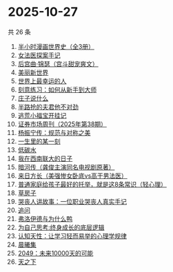 # 2025-10-27

共 26 条

<!-- BEGIN WEREAD -->
<!-- 最后更新时间 2025-10-27 04:26:59 +0800 -->
1. [半小时漫画世界史（全3册）](https://weread.qq.com/web/bookDetail/a6932860813aba9b4g014188)
1. [女法医探案手记](https://weread.qq.com/web/bookDetail/33832d30813aba89eg012b59)
1. [后宫曲·锦瑟（宫斗甜宠爽文）](https://weread.qq.com/web/bookDetail/4a532f10813aba89fg015dcc)
1. [美丽新世界](https://weread.qq.com/web/bookDetail/35d32ec07275fd7435d1172)
1. [世界上最幸运的人](https://weread.qq.com/web/bookDetail/9ad32f80813ab7a98g011af1)
1. [刻意练习：如何从新手到大师](https://weread.qq.com/web/bookDetail/2e932c005cdec82e9a0e3e8)
1. [庄子说什么](https://weread.qq.com/web/bookDetail/d89327a072459794d894be9)
1. [半路抢的夫君他不对劲](https://weread.qq.com/web/bookDetail/49c327d07310261f49c58d4)
1. [逃荒小福宝开挂记](https://weread.qq.com/web/bookDetail/46232e30813aba8d4g018754)
1. [证券市场周刊（2025年第38期）](https://weread.qq.com/web/bookDetail/b85326f0813aba98fg012d98)
1. [杨振宁传：规范与对称之美](https://weread.qq.com/web/bookDetail/4de32520813ab7c7dg0102c1)
1. [一生里的某一刻](https://weread.qq.com/web/bookDetail/702321407227869d702d1c5)
1. [低碳水](https://weread.qq.com/web/bookDetail/16e32c50813aba461g018746)
1. [我在西南联大的日子](https://weread.qq.com/web/bookDetail/75732a50813ab7be6g0121ac)
1. [暗河传（龚俊主演同名电视剧原著）](https://weread.qq.com/web/bookDetail/b3f32cc0813ab8691g0124d3)
1. [来日方长（美强惨女卧底vs高干男法医）](https://weread.qq.com/web/bookDetail/9a932de0813aba8edg014095)
1. [普通家庭给孩子最好的托举，就是这8条常识（轻心理）](https://weread.qq.com/web/bookDetail/8af32060813aba8eeg0102ee)
1. [草房子](https://weread.qq.com/web/bookDetail/e9a32d80813ab8540g012d73)
1. [哭丧人讲故事：一位职业哭丧人真实手记](https://weread.qq.com/web/bookDetail/89332420813aba51dg015be1)
1. [追问](https://weread.qq.com/web/bookDetail/e7b322705d0e04e7b85e068)
1. [弗洛伊德与为什么鸭](https://weread.qq.com/web/bookDetail/c8c32310813ab8250g018eec)
1. [为自己思考:终身成长的底层逻辑](https://weread.qq.com/web/bookDetail/dc1326c0813ab8376g017276)
1. [认知天性：让学习轻而易举的心理学规律](https://weread.qq.com/web/bookDetail/8a23249071691b8b8a28da3)
1. [晨曦集](https://weread.qq.com/web/bookDetail/57432d4072051c975748318)
1. [2049：未来10000天的可能](https://weread.qq.com/web/bookDetail/bdd325d0813aba18dg0142a8)
1. [天之下](https://weread.qq.com/web/bookDetail/4de326a0721770aa4de95f4)
<!-- END WEREAD -->